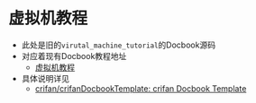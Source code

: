 # 虚拟机教程

* 此处是旧的`virutal_machine_tutorial`的Docbook源码
* 对应着现有Docbook教程地址
  * [虚拟机教程](https://www.crifan.org/files/doc/docbook/virutal_machine_tutorial/release/html/virutal_machine_tutorial.html)
* 具体说明详见
  * [crifan/crifanDocbookTemplate: crifan Docbook Template](https://github.com/crifan/crifanDocbookTemplate)

